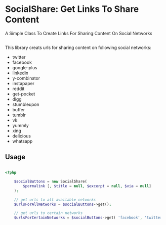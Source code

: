 # SocialShare: Get Links To Share Content
A Simple Class To Create Links For Sharing Content On Social Networks


##
This library creats urls for sharing content on following social networks:
* twitter
* facebook
* google-plus
* linkedin
* y-combinator
* instapaper
* reddit
* get-pocket
* digg
* stumbleupon
* buffer
* tumblr
* vk
* yummly
* xing
* delicious
* whatsapp


## Usage

``` php

<?php

	$socialButtons = new SocialShare(
		$permalink [, $title = null, $excerpt = null, $via = null]
	);

	// get urls to all available networks
	$urlsForAllNetworks = $socialButtons->get();

	// get urls to certain networks
	$urlsForCertainNetworks = $socialButtons->get( 'facebook', 'twitter', 'whatsapp' );


```
